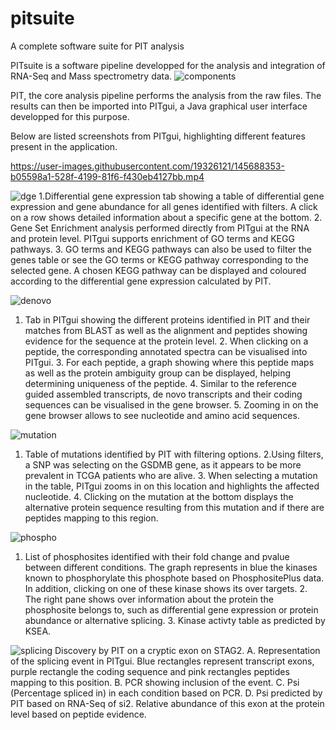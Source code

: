 # pitsuite
A complete software suite for PIT analysis 






PITsuite is a software pipeline developped for the analysis and integration of RNA-Seq and Mass spectrometry data. 
![components](https://user-images.githubusercontent.com/19326121/143864818-4a23f6fe-7da1-46e8-8a6d-9243b52d3a3c.png)

PIT, the core analysis pipeline performs the analysis from the raw files. The results can then be imported into PITgui, a Java graphical user interface developped for this purpose.

Below are listed screenshots from PITgui, highlighting different features present in the application.


https://user-images.githubusercontent.com/19326121/145688353-b05598a1-528f-4199-81f6-f430eb4127bb.mp4

![dge](https://user-images.githubusercontent.com/19326121/143865117-e0ca718d-9211-4c09-9b00-1b727cefb860.png)
1.Differential gene expression tab showing a table of differential gene expression and gene abundance for all genes identified with filters. A click on a row shows detailed information about a specific gene at the bottom. 2. Gene Set Enrichment analysis performed directly from PITgui at the RNA and protein level. PITgui supports enrichment of GO terms and KEGG pathways. 3. GO terms and KEGG pathways can also be used to filter the genes table or see the GO terms or KEGG pathway corresponding to the selected gene. A chosen KEGG pathway can be displayed and coloured according to the differential gene expression calculated by PIT.


![denovo](https://user-images.githubusercontent.com/19326121/143865412-4dc1fbb6-5ca3-418c-b1a8-9321c93eec54.png)
1. Tab in PITgui showing the different proteins identified in PIT and their matches from BLAST as well as the alignment and peptides showing evidence for the sequence at the protein level. 2. When clicking on a peptide, the corresponding annotated spectra can be visualised into PITgui. 3. For each peptide, a graph showing where this peptide maps as well as the protein ambiguity group can be displayed, helping determining uniqueness of the peptide. 4. Similar to the reference guided assembled transcripts, de novo transcripts and their coding sequences can be visualised in the gene browser. 5. Zooming in on the gene browser allows to see nucleotide and amino acid sequences.

![mutation](https://user-images.githubusercontent.com/19326121/143865560-67fb4f76-184e-4795-9f33-90de1abdab5a.png)
1. Table of mutations identified by PIT with filtering options. 2.Using filters, a SNP was selecting on the GSDMB gene, as it appears to be more prevalent in TCGA patients who are alive. 3. When selecting a mutation in the table, PITgui zooms in on this location and highlights the affected nucleotide. 4. Clicking on the mutation at the bottom displays the alternative protein sequence resulting from this mutation and if there are peptides mapping to this region.


![phospho](https://user-images.githubusercontent.com/19326121/143865699-06b01241-9d8b-49fc-b5da-165f68e024d5.png)
1. List of phosphosites identified with their fold change and pvalue between different conditions. The graph represents in blue the kinases known to phosphorylate this phosphote based on PhosphositePlus data. In addition, clicking on one of these kinase shows its over targets. 2. The right pane shows over information about the protein the phosphosite belongs to, such as differential gene expression or protein abundance or alternative splicing. 3. Kinase activty table as predicted by KSEA.

![splicing](https://user-images.githubusercontent.com/19326121/143865923-de2c3b82-6a1a-44c8-8b9f-40e3f1216913.png)
Discovery by PIT on a cryptic exon on STAG2. A. Representation of the splicing event in PITgui. Blue rectangles represent transcript exons, purple rectangle the coding sequence and pink rectangles peptides mapping to this position. B. PCR showing inclusion of the event. C. Psi (Percentage spliced in) in each condition based on PCR. D. Psi predicted by PIT based on RNA-Seq of si2. Relative abundance of this exon at the protein level based on peptide evidence.

